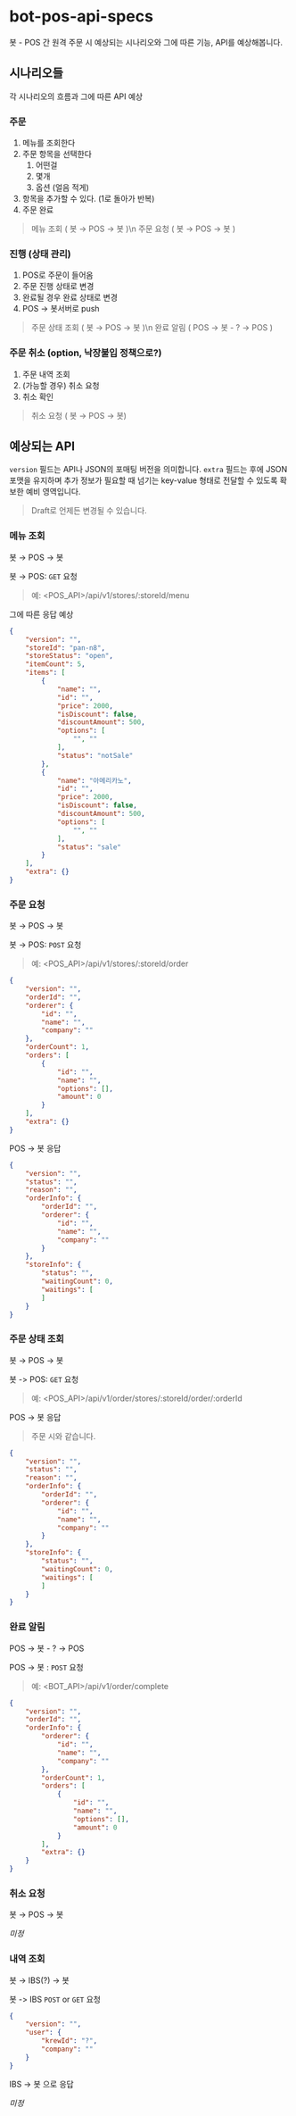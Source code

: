 # bot-pos-api-specs

봇 - POS 간 원격 주문 시 예상되는 시나리오와 그에 따른 기능, API를 예상해봅니다.

## 시나리오들

각 시나리오의 흐름과 그에 따른 API 예상

### 주문

1. 메뉴를 조회한다
1. 주문 항목을 선택한다
    1. 어떤걸
    1. 몇개
    1. 옵션 (얼음 적게)
1. 항목을 추가할 수 있다. (1로 돌아가 반복)
1. 주문 완료

> 메뉴 조회 ( 봇 → POS → 봇 )\n
> 주문 요청 ( 봇 → POS → 봇 )

### 진행 (상태 관리)

1. POS로 주문이 들어옴
1. 주문 진행 상태로 변경
1. 완료될 경우 완료 상태로 변경
1. POS → 봇서버로 push

> 주문 상태 조회 ( 봇 → POS → 봇 )\n
> 완료 알림 ( POS → 봇 - ? → POS )

### 주문 취소 (option, 낙장불입 정책으로?)

1. 주문 내역 조회
1. (가능할 경우) 취소 요청
1. 취소 확인

> 취소 요청 ( 봇 → POS → 봇)

## 예상되는 API

`version` 필드는 API나 JSON의 포매팅 버전을 의미합니다. `extra` 필드는 후에 JSON포맷을 유지하며 추가 정보가 필요할 때 넘기는 key-value 형태로 전달할 수 있도록 확보한 예비 영역입니다.
> Draft로 언제든 변경될 수 있습니다.

### 메뉴 조회

봇 → POS → 봇

봇 → POS: `GET` 요청
> 예: <POS_API>/api/v1/stores/:storeId/menu

그에 따른 응답 예상

```json
{
    "version": "",
    "storeId": "pan-n8",
    "storeStatus": "open",
    "itemCount": 5,
    "items": [
        {
            "name": "",
            "id": "",
            "price": 2000,
            "isDiscount": false,
            "discountAmount": 500,
            "options": [
                "", ""
            ],
            "status": "notSale"
        },
        {
            "name": "아메리카노",
            "id": "",
            "price": 2000,
            "isDiscount": false,
            "discountAmount": 500,
            "options": [
                "", ""
            ],
            "status": "sale"
        }
    ],
    "extra": {}
}
```

### 주문 요청

봇 → POS → 봇

봇 → POS: `POST` 요청
> 예: <POS_API>/api/v1/stores/:storeId/order

```json
{
    "version": "",
    "orderId": "",
    "orderer": {
        "id": "",
        "name": "",
        "company": ""
    },
    "orderCount": 1,
    "orders": [
        {
            "id": "",
            "name": "",
            "options": [],
            "amount": 0
        }
    ],
    "extra": {}
}
```

POS -> 봇 응답

```json
{
    "version": "",
    "status": "",
    "reason": "",
    "orderInfo": {
        "orderId": "",
        "orderer": {
            "id": "",
            "name": "",
            "company": ""
        }
    },
    "storeInfo": {
        "status": "",
        "waitingCount": 0,
        "waitings": [
        ]
    }
}
```

### 주문 상태 조회

봇 → POS → 봇

봇 -> POS: `GET` 요청
> 예: <POS_API>/api/v1/order/stores/:storeId/order/:orderId

POS -> 봇 응답
> 주문 시와 같습니다.

```json
{
    "version": "",
    "status": "",
    "reason": "",
    "orderInfo": {
        "orderId": "",
        "orderer": {
            "id": "",
            "name": "",
            "company": ""
        }
    },
    "storeInfo": {
        "status": "",
        "waitingCount": 0,
        "waitings": [
        ]
    }
}
```

### 완료 알림

POS → 봇 - ? → POS

POS -> 봇 : `POST` 요청
> 예: <BOT_API>/api/v1/order/complete

```json
{
    "version": "",
    "orderId": "",
    "orderInfo": {
        "orderer": {
            "id": "",
            "name": "",
            "company": ""
        },
        "orderCount": 1,
        "orders": [
            {
                "id": "",
                "name": "",
                "options": [],
                "amount": 0
            }
        ],
        "extra": {}
    }
}
```

### 취소 요청

봇 → POS → 봇

*미정*

### 내역 조회

봇 → IBS(?) → 봇

봇 -> IBS `POST` or `GET` 요청

```json
{
    "version": "",
    "user": {
        "krewId": "?",
        "company": ""
    }
}
```

IBS -> 봇 으로 응답

*미정*